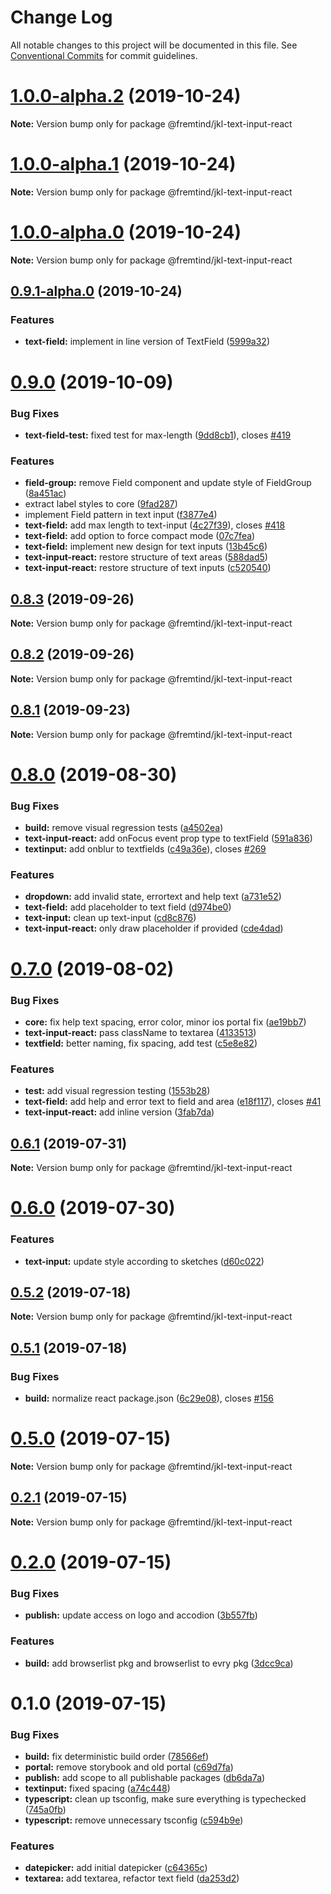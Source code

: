 # Change Log

All notable changes to this project will be documented in this file.
See [Conventional Commits](https://conventionalcommits.org) for commit guidelines.

# [1.0.0-alpha.2](https://github.com/fremtind/jokul/compare/@fremtind/jkl-text-input-react@1.0.0-alpha.1...@fremtind/jkl-text-input-react@1.0.0-alpha.2) (2019-10-24)

**Note:** Version bump only for package @fremtind/jkl-text-input-react





# [1.0.0-alpha.1](https://github.com/fremtind/jokul/compare/@fremtind/jkl-text-input-react@1.0.0-alpha.0...@fremtind/jkl-text-input-react@1.0.0-alpha.1) (2019-10-24)

**Note:** Version bump only for package @fremtind/jkl-text-input-react





# [1.0.0-alpha.0](https://github.com/fremtind/jokul/compare/@fremtind/jkl-text-input-react@0.9.1-alpha.0...@fremtind/jkl-text-input-react@1.0.0-alpha.0) (2019-10-24)

**Note:** Version bump only for package @fremtind/jkl-text-input-react





## [0.9.1-alpha.0](https://github.com/fremtind/jokul/compare/@fremtind/jkl-text-input-react@0.9.0...@fremtind/jkl-text-input-react@0.9.1-alpha.0) (2019-10-24)


### Features

* **text-field:** implement in line version of TextField ([5999a32](https://github.com/fremtind/jokul/commit/5999a32))





# [0.9.0](https://github.com/fremtind/jokul/compare/@fremtind/jkl-text-input-react@0.8.3...@fremtind/jkl-text-input-react@0.9.0) (2019-10-09)


### Bug Fixes

* **text-field-test:** fixed test for max-length ([9dd8cb1](https://github.com/fremtind/jokul/commit/9dd8cb1)), closes [#419](https://github.com/fremtind/jokul/issues/419)


### Features

* **field-group:** remove Field component and update style of FieldGroup ([8a451ac](https://github.com/fremtind/jokul/commit/8a451ac))
* extract label styles to core ([9fad287](https://github.com/fremtind/jokul/commit/9fad287))
* implement Field pattern in text input ([f3877e4](https://github.com/fremtind/jokul/commit/f3877e4))
* **text-field:** add max length to text-input ([4c27f39](https://github.com/fremtind/jokul/commit/4c27f39)), closes [#418](https://github.com/fremtind/jokul/issues/418)
* **text-field:** add option to force compact mode ([07c7fea](https://github.com/fremtind/jokul/commit/07c7fea))
* **text-field:** implement new design for text inputs ([13b45c6](https://github.com/fremtind/jokul/commit/13b45c6))
* **text-input-react:** restore structure of text areas ([588dad5](https://github.com/fremtind/jokul/commit/588dad5))
* **text-input-react:** restore structure of text inputs ([c520540](https://github.com/fremtind/jokul/commit/c520540))





## [0.8.3](https://github.com/fremtind/jokul/compare/@fremtind/jkl-text-input-react@0.8.2...@fremtind/jkl-text-input-react@0.8.3) (2019-09-26)

**Note:** Version bump only for package @fremtind/jkl-text-input-react





## [0.8.2](https://github.com/fremtind/jokul/compare/@fremtind/jkl-text-input-react@0.8.1...@fremtind/jkl-text-input-react@0.8.2) (2019-09-26)

**Note:** Version bump only for package @fremtind/jkl-text-input-react





## [0.8.1](https://github.com/fremtind/jokul/compare/@fremtind/jkl-text-input-react@0.8.0...@fremtind/jkl-text-input-react@0.8.1) (2019-09-23)

**Note:** Version bump only for package @fremtind/jkl-text-input-react





# [0.8.0](https://github.com/fremtind/jokul/compare/@fremtind/jkl-text-input-react@0.7.0...@fremtind/jkl-text-input-react@0.8.0) (2019-08-30)


### Bug Fixes

* **build:** remove visual regression tests ([a4502ea](https://github.com/fremtind/jokul/commit/a4502ea))
* **text-input-react:** add onFocus event prop type to textField ([591a836](https://github.com/fremtind/jokul/commit/591a836))
* **textinput:** add onblur to textfields ([c49a36e](https://github.com/fremtind/jokul/commit/c49a36e)), closes [#269](https://github.com/fremtind/jokul/issues/269)


### Features

* **dropdown:** add invalid state, errortext and help text ([a731e52](https://github.com/fremtind/jokul/commit/a731e52))
* **text-field:** add placeholder to text field ([d974be0](https://github.com/fremtind/jokul/commit/d974be0))
* **text-input:** clean up text-input ([cd8c876](https://github.com/fremtind/jokul/commit/cd8c876))
* **text-input-react:** only draw placeholder if provided ([cde4dad](https://github.com/fremtind/jokul/commit/cde4dad))





# [0.7.0](https://github.com/fremtind/jokul/compare/@fremtind/jkl-text-input-react@0.6.1...@fremtind/jkl-text-input-react@0.7.0) (2019-08-02)


### Bug Fixes

* **core:** fix help text spacing, error color, minor ios portal fix ([ae19bb7](https://github.com/fremtind/jokul/commit/ae19bb7))
* **text-input-react:** pass className to textarea ([4133513](https://github.com/fremtind/jokul/commit/4133513))
* **textfield:** better naming, fix spacing, add test ([c5e8e82](https://github.com/fremtind/jokul/commit/c5e8e82))


### Features

* **test:** add visual regression testing ([1553b28](https://github.com/fremtind/jokul/commit/1553b28))
* **text-field:** add help and error text to field and area ([e18f117](https://github.com/fremtind/jokul/commit/e18f117)), closes [#41](https://github.com/fremtind/jokul/issues/41)
* **text-input-react:** add inline version ([3fab7da](https://github.com/fremtind/jokul/commit/3fab7da))





## [0.6.1](https://github.com/fremtind/jokul/compare/@fremtind/jkl-text-input-react@0.6.0...@fremtind/jkl-text-input-react@0.6.1) (2019-07-31)

**Note:** Version bump only for package @fremtind/jkl-text-input-react





# [0.6.0](https://github.com/fremtind/jokul/compare/@fremtind/jkl-text-input-react@0.5.2...@fremtind/jkl-text-input-react@0.6.0) (2019-07-30)


### Features

* **text-input:** update style according to sketches ([d60c022](https://github.com/fremtind/jokul/commit/d60c022))





## [0.5.2](https://github.com/fremtind/jokul/compare/@fremtind/jkl-text-input-react@0.5.1...@fremtind/jkl-text-input-react@0.5.2) (2019-07-18)

**Note:** Version bump only for package @fremtind/jkl-text-input-react





## [0.5.1](https://github.com/fremtind/jokul/compare/@fremtind/jkl-text-input-react@0.5.0...@fremtind/jkl-text-input-react@0.5.1) (2019-07-18)


### Bug Fixes

* **build:** normalize react package.json ([6c29e08](https://github.com/fremtind/jokul/commit/6c29e08)), closes [#156](https://github.com/fremtind/jokul/issues/156)





# [0.5.0](https://github.com/fremtind/jokul/compare/@fremtind/jkl-text-input-react@0.2.1...@fremtind/jkl-text-input-react@0.5.0) (2019-07-15)

**Note:** Version bump only for package @fremtind/jkl-text-input-react





## [0.2.1](https://github.com/fremtind/jokul/compare/@fremtind/jkl-text-input-react@0.2.0...@fremtind/jkl-text-input-react@0.2.1) (2019-07-15)

**Note:** Version bump only for package @fremtind/jkl-text-input-react





# [0.2.0](https://github.com/fremtind/jokul/compare/@fremtind/jkl-text-input-react@0.1.0...@fremtind/jkl-text-input-react@0.2.0) (2019-07-15)

### Bug Fixes

-   **publish:** update access on logo and accodion ([3b557fb](https://github.com/fremtind/jokul/commit/3b557fb))

### Features

-   **build:** add browserlist pkg and browserlist to evry pkg ([3dcc9ca](https://github.com/fremtind/jokul/commit/3dcc9ca))

# 0.1.0 (2019-07-15)

### Bug Fixes

-   **build:** fix deterministic build order ([78566ef](https://github.com/fremtind/jokul/commit/78566ef))
-   **portal:** remove storybook and old portal ([c69d7fa](https://github.com/fremtind/jokul/commit/c69d7fa))
-   **publish:** add scope to all publishable packages ([db6da7a](https://github.com/fremtind/jokul/commit/db6da7a))
-   **textinput:** fixed spacing ([a74c448](https://github.com/fremtind/jokul/commit/a74c448))
-   **typescript:** clean up tsconfig, make sure everything is typechecked ([745a0fb](https://github.com/fremtind/jokul/commit/745a0fb))
-   **typescript:** remove unnecessary tsconfig ([c594b9e](https://github.com/fremtind/jokul/commit/c594b9e))

### Features

-   **datepicker:** add initial datepicker ([c64365c](https://github.com/fremtind/jokul/commit/c64365c))
-   **textarea:** add textarea, refactor text field ([da253d2](https://github.com/fremtind/jokul/commit/da253d2))
